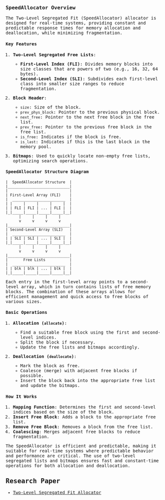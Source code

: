 <samp>


### SpeedAllocator Overview

The Two-Level Segregated Fit (SpeedAllocator) allocator is designed for real-time systems, providing constant and predictable response times for memory allocation and deallocation, while minimizing fragmentation.

#### Key Features

1. **Two-Level Segregated Free Lists**:

   - **First-Level Index (FLI)**: Divides memory blocks into size classes that are powers of two (e.g., 16, 32, 64 bytes).
   - **Second-Level Index (SLI)**: Subdivides each first-level class into smaller size ranges to reduce fragmentation.

2. **Block Header**:

   - `size`: Size of the block.
   - `prev_phys_block`: Pointer to the previous physical block.
   - `next_free`: Pointer to the next free block in the free list.
   - `prev_free`: Pointer to the previous free block in the free list.
   - `is_free`: Indicates if the block is free.
   - `is_last`: Indicates if this is the last block in the memory pool.

3. **Bitmaps**: Used to quickly locate non-empty free lists, optimizing search operations.

#### SpeedAllocator Structure Diagram

```
|  SpeedAllocator Structure  |
|____________________________|
|                            |
| First-Level Array (FLI)    |
|  ________________________  |
| |     |     |     |     |  |
| | FLI | FLI | ... | FLI |  |
|_|_____|_____|_____|_____|__|
      |     |     |     |
      v     v     v     v
|____________________________|
| Second-Level Array (SLI)   |
|  ________________________  |
| | SLI | SLI | ... | SLI |  |
|_|_____|_____|_____|_____|__|
      |     |     |     |
      v     v     v     v
|____________________________|
|       Free Lists           |
|  ________________________  |
| | blk | blk | ... | blk |  |
|_|_____|_____|_____|_____|__|
```

Each entry in the first-level array points to a second-level array, which in turn contains lists of free memory blocks. The combination of these arrays allows for efficient management and quick access to free blocks of various sizes.

#### Basic Operations

1. **Allocation (`allocate`)**:

   - Find a suitable free block using the first and second-level indices.
   - Split the block if necessary.
   - Update the free lists and bitmaps accordingly.

2. **Deallocation (`deallocate`)**:
   - Mark the block as free.
   - Coalesce (merge) with adjacent free blocks if possible.
   - Insert the block back into the appropriate free list and update the bitmaps.

#### How It Works

1. **Mapping Function**: Determines the first and second-level indices based on the size of the block.
2. **Insert Free Block**: Adds a block to the appropriate free list.
3. **Remove Free Block**: Removes a block from the free list.
4. **Coalescing**: Merges adjacent free blocks to reduce fragmentation.

The SpeedAllocator is efficient and predictable, making it suitable for real-time systems where predictable behavior and performance are critical. The use of two-level segregated lists and bitmaps ensures fast and constant-time operations for both allocation and deallocation.

## Research Paper

- [Two-Level Segregated Fit Allocator](http://www.gii.upv.es/tlsf/files/papers/ecrts04_tlsf.pdf)
